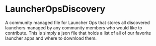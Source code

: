 # LauncherOpsDiscovery
A community managed file for Launcher Ops that stores all discovered launchers managed by any community members who would like to contribute. This is simply a json file that holds a list of all of our favorite launcher apps and where to download them.

